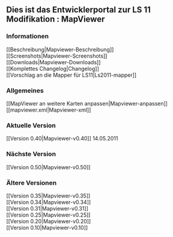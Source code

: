 ## Dies ist das Entwicklerportal zur LS 11 Modifikation : MapViewer

### Informationen
[[Beschreibung|Mapviewer-Beschreibung]]  
[[Screenshots|Mapviewer-Screenshots]]  
[[Downloads|Mapviewer-Downloads]]  
[[Komplettes Changelog|Changelog]]  
[[Vorschlag an die Mapper für LS11|Ls2011-mapper]]  

### Allgemeines
[[MapViewer an weitere Karten anpassen|Mapviewer-anpassen]]  
[[mapviewer.xml|Mapviewer-xml]]   

### Aktuelle Version
[[Version 0.40|Mapviewer-v0.40]]  14.05.2011

### Nächste Version 
[[Version 0.50|Mapviewer-v0.50]]  

### Ältere Versionen
[[Version 0.35|Mapviewer-v0.35]]  
[[Version 0.34|Mapviewer-v0.34]]  
[[Version 0.31|Mapviewer-v0.31]]  
[[Version 0.25|Mapviewer-v0.25]]  
[[Version 0.20|Mapviewer-v0.20]]  
[[Version 0.10|Mapviewer-v0.10]]  